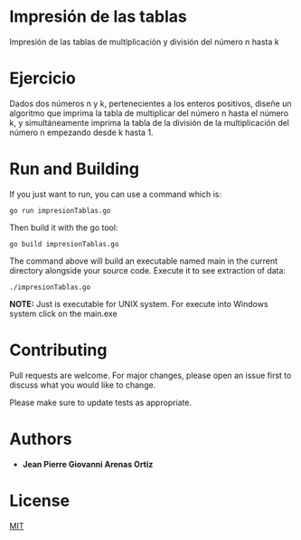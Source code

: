 # Impresión de las tablas

Impresión de las tablas de multiplicación y división del número n hasta k

# Ejercicio

Dados dos números n y k, pertenecientes a los enteros positivos, diseñe un algoritmo que imprima la tabla de multiplicar del número n hasta el número k, y simultáneamente imprima la tabla de la división de la multiplicación del número n empezando desde k hasta 1.

# Run and Building

If you just want to run, you can use a command which is:

```
go run impresionTablas.go
```

Then build it with the go tool:

```
go build impresionTablas.go
```

The command above will build an executable named main in the current directory alongside your source code. Execute it to see extraction of data:

```
./impresionTablas.go
```

__NOTE:__ Just is executable for UNIX system. For execute into Windows system click on the main.exe



# Contributing
Pull requests are welcome. For major changes, please open an issue first to discuss what you would like to change.

Please make sure to update tests as appropriate.


# Authors
* **Jean Pierre Giovanni Arenas Ortiz**

# License
[MIT](https://choosealicense.com/licenses/mit/)

